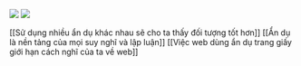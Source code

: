 ![](https://res.cloudinary.com/dxj9qr5gj/image/upload/c_scale,f_auto,q_auto:good,w_1200/v1632316505/maggieappleton.com/essays/drawing-invisibles/frame_shrink_irt2qv.png)
![](https://res.cloudinary.com/dxj9qr5gj/image/upload/v1632316505/maggieappleton.com/essays/drawing-invisibles/hide-highlight_shrink_ljkonq.png) 

[[Sử dụng nhiều ẩn dụ khác nhau sẽ cho ta thấy đối tượng tốt hơn]] 
[[Ẩn dụ là nền tảng của mọi suy nghĩ và lập luận]] 
[[Việc web dùng ẩn dụ trang giấy giới hạn cách nghĩ của ta về web]] 